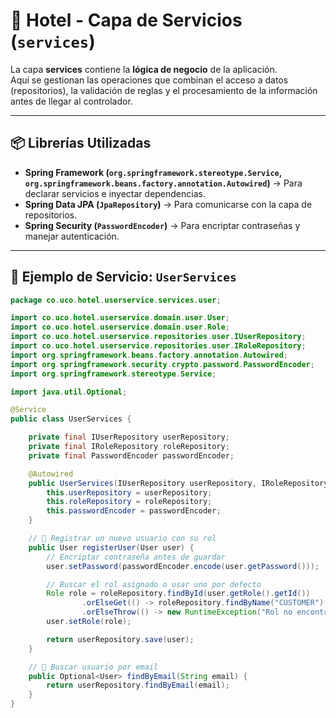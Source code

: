# 🏨 Hotel  - Capa de Servicios (`services`)

La capa **services** contiene la **lógica de negocio** de la aplicación.  
Aquí se gestionan las operaciones que combinan el acceso a datos (repositorios), la validación de reglas y el procesamiento de la información antes de llegar al controlador.

---

## 📦 Librerías Utilizadas

- **Spring Framework (`org.springframework.stereotype.Service`, `org.springframework.beans.factory.annotation.Autowired`)** → Para declarar servicios e inyectar dependencias.
- **Spring Data JPA (`JpaRepository`)** → Para comunicarse con la capa de repositorios.
- **Spring Security (`PasswordEncoder`)** → Para encriptar contraseñas y manejar autenticación.

---

## 🧩 Ejemplo de Servicio: `UserServices`

```java
package co.uco.hotel.userservice.services.user;

import co.uco.hotel.userservice.domain.user.User;
import co.uco.hotel.userservice.domain.user.Role;
import co.uco.hotel.userservice.repositories.user.IUserRepository;
import co.uco.hotel.userservice.repositories.user.IRoleRepository;
import org.springframework.beans.factory.annotation.Autowired;
import org.springframework.security.crypto.password.PasswordEncoder;
import org.springframework.stereotype.Service;

import java.util.Optional;

@Service
public class UserServices {

    private final IUserRepository userRepository;
    private final IRoleRepository roleRepository;
    private final PasswordEncoder passwordEncoder;

    @Autowired
    public UserServices(IUserRepository userRepository, IRoleRepository roleRepository, PasswordEncoder passwordEncoder) {
        this.userRepository = userRepository;
        this.roleRepository = roleRepository;
        this.passwordEncoder = passwordEncoder;
    }

    // 🔸 Registrar un nuevo usuario con su rol
    public User registerUser(User user) {
        // Encriptar contraseña antes de guardar
        user.setPassword(passwordEncoder.encode(user.getPassword()));

        // Buscar el rol asignado o usar uno por defecto
        Role role = roleRepository.findById(user.getRole().getId())
                .orElseGet(() -> roleRepository.findByName("CUSTOMER")
                .orElseThrow(() -> new RuntimeException("Rol no encontrado")));
        user.setRole(role);

        return userRepository.save(user);
    }

    // 🔸 Buscar usuario por email
    public Optional<User> findByEmail(String email) {
        return userRepository.findByEmail(email);
    }
}
